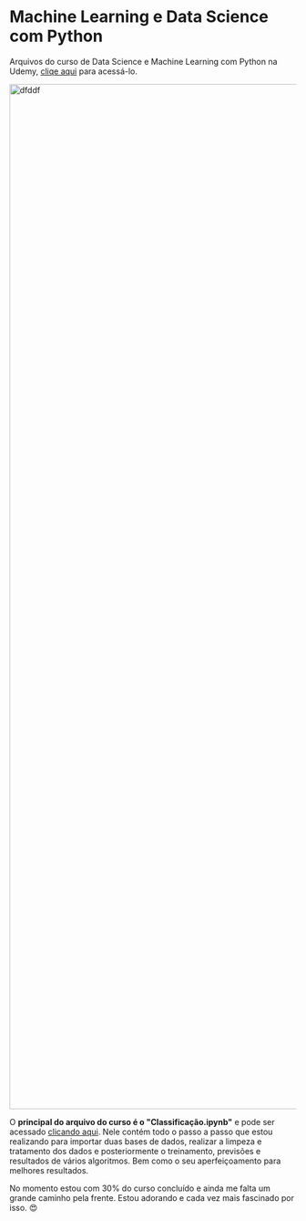 # Machine Learning e Data Science com Python
Arquivos do curso de Data Science e Machine Learning com Python na Udemy, [cliqe aqui](https://www.udemy.com/course/machine-learning-e-data-science-com-python-y/?src=sac&kw=Machine+Learning+e+Data+Science+com+Python+de+A+à+Z) para acessá-lo.

<img width="1796" alt="dfddf" src="https://user-images.githubusercontent.com/97196457/151352851-1d298d4e-f8a0-42f6-86b6-a7ae2e17c8de.png">

O **principal do arquivo do curso é o "Classificação.ipynb"** e pode ser acessado [clicando aqui](https://github.com/renankalfa/data_science-and-machine_learning/blob/main/Classificação.ipynb). Nele contém todo o passo a passo que estou realizando para importar duas bases de dados, realizar a limpeza e tratamento dos dados e posteriormente o treinamento, previsões e resultados de vários algoritmos. Bem como o seu aperfeiçoamento para melhores resultados.

No momento estou com 30% do curso concluído e ainda me falta um grande caminho pela frente. Estou adorando e cada vez mais fascinado por isso. 😍
